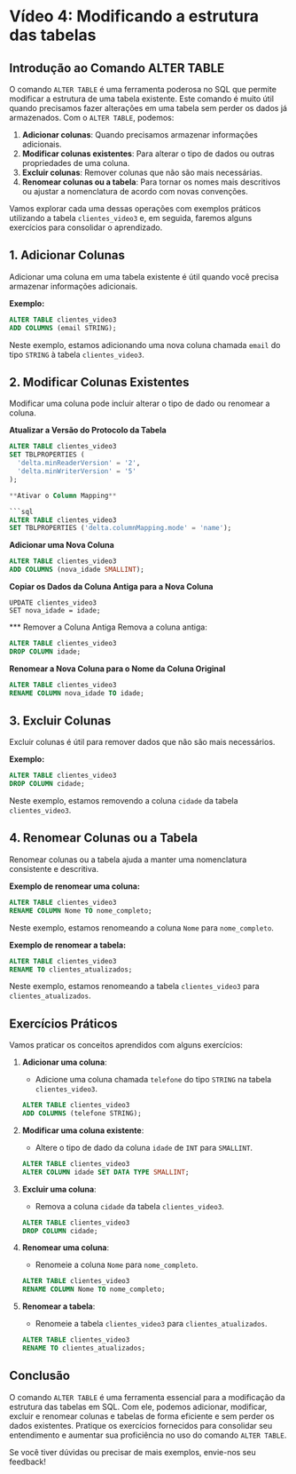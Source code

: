 # Vídeo 4: Modificando a estrutura das tabelas

## Introdução ao Comando ALTER TABLE

O comando `ALTER TABLE` é uma ferramenta poderosa no SQL que permite modificar a estrutura de uma tabela existente. Este comando é muito útil quando precisamos fazer alterações em uma tabela sem perder os dados já armazenados. Com o `ALTER TABLE`, podemos:

1. **Adicionar colunas**: Quando precisamos armazenar informações adicionais.
2. **Modificar colunas existentes**: Para alterar o tipo de dados ou outras propriedades de uma coluna.
3. **Excluir colunas**: Remover colunas que não são mais necessárias.
4. **Renomear colunas ou a tabela**: Para tornar os nomes mais descritivos ou ajustar a nomenclatura de acordo com novas convenções.

Vamos explorar cada uma dessas operações com exemplos práticos utilizando a tabela `clientes_video3` e, em seguida, faremos alguns exercícios para consolidar o aprendizado.

## 1. Adicionar Colunas

Adicionar uma coluna em uma tabela existente é útil quando você precisa armazenar informações adicionais. 

**Exemplo:**

```sql
ALTER TABLE clientes_video3
ADD COLUMNS (email STRING);
```

Neste exemplo, estamos adicionando uma nova coluna chamada `email` do tipo `STRING` à tabela `clientes_video3`.

## 2. Modificar Colunas Existentes

Modificar uma coluna pode incluir alterar o tipo de dado ou renomear a coluna. 

**Atualizar a Versão do Protocolo da Tabela**

```sql
ALTER TABLE clientes_video3 
SET TBLPROPERTIES (
  'delta.minReaderVersion' = '2',
  'delta.minWriterVersion' = '5'
);

**Ativar o Column Mapping**

```sql
ALTER TABLE clientes_video3 
SET TBLPROPERTIES ('delta.columnMapping.mode' = 'name');
```

**Adicionar uma Nova Coluna**

```sql
ALTER TABLE clientes_video3
ADD COLUMNS (nova_idade SMALLINT);
```


**Copiar os Dados da Coluna Antiga para a Nova Coluna**

```sq
UPDATE clientes_video3
SET nova_idade = idade;
```

*** Remover a Coluna Antiga
Remova a coluna antiga:

```sql
ALTER TABLE clientes_video3
DROP COLUMN idade;
```

**Renomear a Nova Coluna para o Nome da Coluna Original**

```sql
ALTER TABLE clientes_video3
RENAME COLUMN nova_idade TO idade;
```


## 3. Excluir Colunas

Excluir colunas é útil para remover dados que não são mais necessários. 

**Exemplo:**

```sql
ALTER TABLE clientes_video3
DROP COLUMN cidade;
```

Neste exemplo, estamos removendo a coluna `cidade` da tabela `clientes_video3`.

## 4. Renomear Colunas ou a Tabela

Renomear colunas ou a tabela ajuda a manter uma nomenclatura consistente e descritiva. 

**Exemplo de renomear uma coluna:**

```sql
ALTER TABLE clientes_video3
RENAME COLUMN Nome TO nome_completo;
```

Neste exemplo, estamos renomeando a coluna `Nome` para `nome_completo`.

**Exemplo de renomear a tabela:**

```sql
ALTER TABLE clientes_video3
RENAME TO clientes_atualizados;
```

Neste exemplo, estamos renomeando a tabela `clientes_video3` para `clientes_atualizados`.

## Exercícios Práticos

Vamos praticar os conceitos aprendidos com alguns exercícios:

1. **Adicionar uma coluna**:
   - Adicione uma coluna chamada `telefone` do tipo `STRING` na tabela `clientes_video3`.

   ```sql
   ALTER TABLE clientes_video3
   ADD COLUMNS (telefone STRING);
   ```

2. **Modificar uma coluna existente**:
   - Altere o tipo de dado da coluna `idade` de `INT` para `SMALLINT`.

   ```sql
   ALTER TABLE clientes_video3
   ALTER COLUMN idade SET DATA TYPE SMALLINT;
   ```

3. **Excluir uma coluna**:
   - Remova a coluna `cidade` da tabela `clientes_video3`.

   ```sql
   ALTER TABLE clientes_video3
   DROP COLUMN cidade;
   ```

4. **Renomear uma coluna**:
   - Renomeie a coluna `Nome` para `nome_completo`.

   ```sql
   ALTER TABLE clientes_video3
   RENAME COLUMN Nome TO nome_completo;
   ```

5. **Renomear a tabela**:
   - Renomeie a tabela `clientes_video3` para `clientes_atualizados`.

   ```sql
   ALTER TABLE clientes_video3
   RENAME TO clientes_atualizados;
   ```

## Conclusão

O comando `ALTER TABLE` é uma ferramenta essencial para a modificação da estrutura das tabelas em SQL. Com ele, podemos adicionar, modificar, excluir e renomear colunas e tabelas de forma eficiente e sem perder os dados existentes. Pratique os exercícios fornecidos para consolidar seu entendimento e aumentar sua proficiência no uso do comando `ALTER TABLE`.

Se você tiver dúvidas ou precisar de mais exemplos, envie-nos seu feedback!
